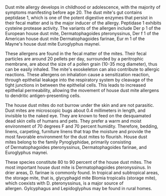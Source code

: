Dust mite allergy develops in childhood or adolescence, with the majority of symptoms manifesting before age 20. The dust mite's gut contains peptidase 1, which is one of the potent digestive enzymes that persist in their fecal matter and is the major inducer of the allergy. Peptidase 1 exhibits cysteine protease activity. The variants of the allergen include Der p 1 of the European house dust mite, Dermatophagoides pteronyssinus, Der f 1 of the American house dust mite Dermatophagoides farinae, Eur m 1 of the Mayne's house dust mite Euroglyphus maynei.

These allergens are found in the fecal matter of the mites. Their fecal particles are around 20 pellets per day, surrounded by a peritrophic membrane, are about the size of a pollen grain (10-35 mcg diameter), thus can be easily inhaled. The mite's exoskeleton can also contribute to allergic reactions. These allergens on inhalation cause a sensitization reaction, through epithelial leakage into the respiratory system by cleavage of the tight junctions in between the epithelial cells. This leads to increased epithelial permeability, allowing the movement of house dust mite allergens to dendritic antigen-presenting cells.

The house dust mites do not burrow under the skin and are not parasitic. Dust mites are microscopic bugs about 0.4 millimeters in length, and invisible to the naked eye. They are known to feed on the desquamated dead skin cells of humans and pets. They prefer a warm and moist environment of 70 degrees F and 70 percent humidity. Therefore, bedding, linens, carpeting, furniture linens that trap the moisture and provide the most favorable environment for the dust mites to flourish. House dust mites belong to the family Pyroglyphidae, primarily consisting of Dermatophagoides pteronyssinus, Dermatophagoides farinae, and Euroglyphus maynei.

These species constitute 80 to 90 percent of the house dust mites. The most important house dust mite is Dermatophagoides pteronyssinus. In drier areas, D. farinae is commonly found. In tropical and subtropical areas, the storage mite, that is, glycyphagid mite Blomia tropicalis (storage mite), which coexists with D. pteronyssinus, is a major source of allergen. Gylcyphagus and Lepidoglyphus may be found in rural homes.
